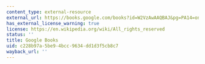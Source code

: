 ```yaml
---
content_type: external-resource
external_url: https://books.google.com/books?id=W2VzAwAAQBAJ&pg=PA14=onepage#v=onepage&q&f=false
has_external_license_warning: true
license: https://en.wikipedia.org/wiki/All_rights_reserved
status: ''
title: Google Books
uid: c228b97a-5be9-4bcc-9634-dd1d3f5cb8c7
wayback_url: ''
---
```

